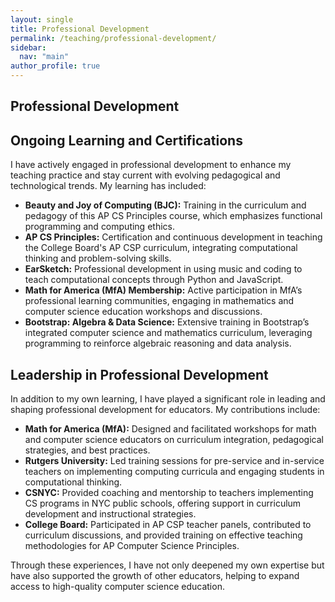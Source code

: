 ```yaml
---
layout: single
title: Professional Development
permalink: /teaching/professional-development/
sidebar:
  nav: "main"
author_profile: true
---
```


## Professional Development

## Ongoing Learning and Certifications

I have actively engaged in professional development to enhance my teaching practice and stay current with evolving pedagogical and technological trends. My learning has included:

- **Beauty and Joy of Computing (BJC):** Training in the curriculum and pedagogy of this AP CS Principles course, which emphasizes functional programming and computing ethics.
- **AP CS Principles:** Certification and continuous development in teaching the College Board's AP CSP curriculum, integrating computational thinking and problem-solving skills.
- **EarSketch:** Professional development in using music and coding to teach computational concepts through Python and JavaScript.
- **Math for America (MfA) Membership:** Active participation in MfA’s professional learning communities, engaging in mathematics and computer science education workshops and discussions.
- **Bootstrap: Algebra & Data Science:** Extensive training in Bootstrap’s integrated computer science and mathematics curriculum, leveraging programming to reinforce algebraic reasoning and data analysis.

## Leadership in Professional Development

In addition to my own learning, I have played a significant role in leading and shaping professional development for educators. My contributions include:

- **Math for America (MfA):** Designed and facilitated workshops for math and computer science educators on curriculum integration, pedagogical strategies, and best practices.
- **Rutgers University:** Led training sessions for pre-service and in-service teachers on implementing computing curricula and engaging students in computational thinking.
- **CSNYC:** Provided coaching and mentorship to teachers implementing CS programs in NYC public schools, offering support in curriculum development and instructional strategies.
- **College Board:** Participated in AP CSP teacher panels, contributed to curriculum discussions, and provided training on effective teaching methodologies for AP Computer Science Principles.

Through these experiences, I have not only deepened my own expertise but have also supported the growth of other educators, helping to expand access to high-quality computer science education.

